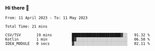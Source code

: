 ### Hi there 👋

<!--START_SECTION:waka-->

```text
From: 11 April 2023 - To: 11 May 2023

Total Time: 21 mins

CSV/TSV       19 mins         ██████████████████████▓░░   91.32 %
Kotlin        1 min           █▓░░░░░░░░░░░░░░░░░░░░░░░   06.58 %
IDEA_MODULE   0 secs          ▓░░░░░░░░░░░░░░░░░░░░░░░░   02.11 %
```

<!--END_SECTION:waka-->

<!--
**jaimesalcedo1/jaimesalcedo1** is a ✨ _special_ ✨ repository because its `README.md` (this file) appears on your GitHub profile.

Here are some ideas to get you started:

- 🔭 I’m currently working on ...
- 🌱 I’m currently learning ...
- 👯 I’m looking to collaborate on ...
- 🤔 I’m looking for help with ...
- 💬 Ask me about ...
- 📫 How to reach me: ...
- 😄 Pronouns: ...
- ⚡ Fun fact: ...
-->

